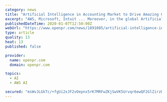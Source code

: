 ```yaml
---
category: news
title: "Artificial Intelligence in Accounting Market to Drive Amazing Growth by 2025 | AWS, Microsoft, Intuit, Xero, Sage"
excerpt: "AWS, Microsoft, Intuit ... Moreover, in the global Artificial Intelligence in Accounting Market report, the key product categories of the global Artificial Intelligence in Accounting Market ..."
publishedDateTime: 2020-01-07T12:50:00Z
webUrl: "https://www.openpr.com/news/1891085/artificial-intelligence-in-accounting-market-to-drive-amazing"
type: article
quality: 13
heat: 13
published: false

provider:
  name: openpr.com
  domain: openpr.com

topics:
  - AI
  - AWS AI

secured: "msWvJLGkTc/+fgUi2xJF2vOepnx5rK7MRFwZKjSwVK5Urvqr6ewQF2GlZirzDncqJPcaUPXI/1c2P2l9KjejoMhAHDfTncc1qJ5GLLBdp0DDspcB63937zKpH4n3tH1CZN9CO1WpSFQnFHq+gCwypKifhC5opPDoypE3cIHXoZBVtgpW9G5dq4hu25JoGXlSqsiL/wjLpsGz8RIQnsbc47GmGb4zdujPwGg8SDFbnrQX9a/ba6bR1v3gvnr11qwQZ5JbyPITgB/KFI5r/q8kJCR3dVTbr5NT09XrlXMVsbqTYPvYvjTcD2Terxznj1hU;jRpUNdmxWwkspdwyC9ruvw=="
---
```


